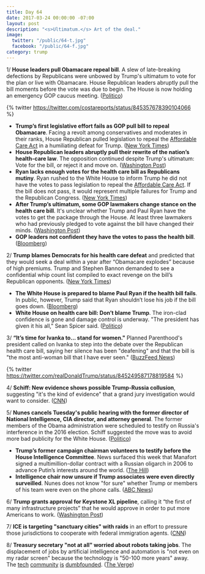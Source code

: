 ```yaml
---
title: Day 64
date: 2017-03-24 00:00:00 -07:00
layout: post
description: "<s>Ultimatum.</s> Art of the deal."
image:
  twitter: "/public/64-t.jpg"
  facebook: "/public/64-f.jpg"
category: trump
---
```


1/ **House leaders pull Obamacare repeal bill**. A slew of late-breaking defections by Republicans were unbowed by Trump's ultimatum to vote for the plan or live with Obamacare. House Republican leaders abruptly pull the bill moments before the vote was due to begin. The House is now holding an emergency GOP caucus meeting. ([Politico](https://secure.politico.com/story/2017/03/obamacare-repeal-votes-congress-236459))

{% twitter https://twitter.com/costareports/status/845357678390104066 %}

* **Trump’s first legislative effort fails as GOP pull bill to repeal Obamacare**. Facing a revolt among conservatives and moderates in their ranks, House Republican pulled legislation to repeal the <a href="{{ site.url }}{{ site.baseurl }}/trump-health-care/">Affordable Care Act</a> in a humiliating defeat for Trump. ([New York Times](https://www.nytimes.com/2017/03/24/us/politics/health-care-affordable-care-act.html))
* **House Republican leaders abruptly pull their rewrite of the nation’s health-care law**. The opposition continued despite Trump's ultimatum: Vote for the bill, or reject it and move on. ([Washington Post](https://www.washingtonpost.com/powerpost/house-leaders-prepare-to-vote-friday-on-health-care-reform/2017/03/24/736f1cd6-1081-11e7-9d5a-a83e627dc120_story.html))
* **Ryan lacks enough votes for the health care bill as Republicans mutiny**. Ryan rushed to the White House to inform Trump he did not have the votes to pass legislation to repeal the <a href="{{ site.url }}{{ site.baseurl }}/trump-health-care/">Affordable Care Act</a>. If the bill does not pass, it would represent multiple failures for Trump and the Republican Congress. ([New York Times](https://www.nytimes.com/2017/03/24/us/politics/health-care-affordable-care-act.html))
* **After Trump’s ultimatum, some GOP lawmakers change stance on the health care bill**. It's unclear whether Trump and Paul Ryan have the votes to get the package through the House. At least three lawmakers who had previously pledged to vote against the bill have changed their minds. ([Washington Post](https://www.washingtonpost.com/powerpost/house-leaders-prepare-to-vote-friday-on-health-care-reform/2017/03/24/736f1cd6-1081-11e7-9d5a-a83e627dc120_story.html))
* **GOP leaders not confident they have the votes to pass the health bill**. ([Bloomberg](https://www.bloomberg.com/politics/politics/trackers/2017-03-24/gop-leaders-not-confident-they-have-votes-to-pass-health-bill))

2/ **Trump blames Democrats for his health care defeat** and predicted that they would seek a deal within a year after “Obamacare explodes” because of high premiums. Trump and Stephen Bannon demanded to see a confidential whip count list compiled to exact revenge on the bill’s Republican opponents. ([New York Times](https://www.nytimes.com/2017/03/24/us/politics/health-care-affordable-care-act.html))

* **The White House is prepared to blame Paul Ryan if the health bill fails**. In public, however, Trump said that Ryan shouldn’t lose his job if the bill goes down. ([Bloomberg](https://www.bloomberg.com/politics/articles/2017-03-24/white-house-said-to-prepare-to-blame-ryan-if-health-bill-fails))
* **White House on health care bill: Don’t blame Trump**. The iron-clad confidence is gone and damage control is underway. "The president has given it his all," Sean Spicer said. ([Politico](https://secure.politico.com/story/2017/03/obamacare-bill-votes-white-house-react-236475))


3/ **“It’s time for Ivanka to... stand for women."** Planned Parenthood's president called on Ivanka to step into the debate over the Republican health care bill, saying her silence has been "deafening" and that the bill is "the most anti-woman bill that I have ever seen." ([BuzzFeed News](https://www.buzzfeed.com/emaoconnor/cecile-richards-interview-buzzfeed-news))

{% twitter https://twitter.com/realDonaldTrump/status/845249587178819584 %}

4/ **Schiff: New evidence shows possible Trump-Russia collusion**, suggesting "it's the kind of evidence" that a grand jury investigation would want to consider. ([CNN](http://edition.cnn.com/2017/03/23/politics/adam-schiff-trump-russia-grand-jury/))

5/ **Nunes cancels Tuesday's public hearing with the former director of National Intelligence, CIA director, and attorney general**. The former members of the Obama administration were scheduled to testify on Russia's interference in the 2016 election. Schiff suggested the move was to avoid more bad publicity for the White House. ([Politico](https://secure.politico.com/story/2017/03/nunes-manafort-has-agreed-to-testify-before-congress-236463))

* **Trump’s former campaign chairman volunteers to testify before the House Intelligence Committee**. News surfaced this week that Manafort signed a multimillion-dollar contract with a Russian oligarch in 2006 to advance Putin’s interests around the world. ([The Hill](http://thehill.com/policy/national-security/325610-nunes-manafort-volunteered-to-interview-with-intel-panel))
* **Intelligence chair now unsure if Trump associates were even directly surveilled**. Nunes does not know "for sure" whether Trump or members of his team were even on the phone calls. ([ABC News](http://abcnews.go.com/Politics/intel-chair-devin-nunes-unsure-trump-associates-directly/story?id=46325928))

6/ **Trump grants approval for Keystone XL pipeline**, calling it “the first of many infrastructure projects” that he would approve in order to put more Americans to work. ([Washington Post](https://www.washingtonpost.com/news/energy-environment/wp/2017/03/24/trump-administration-grants-approval-for-keystone-xl-pipeline/))

7/ **ICE is targeting "sanctuary cities" with raids** in an effort to pressure those jurisdictions to cooperate with federal immigration agents. ([CNN](http://www.cnn.com/2017/03/23/politics/sanctuary-city-ice-raids/))

8/ **Treasury secretary "not at all" worried about robots taking jobs**. The displacement of jobs by artificial intelligence and automation is "not even on my radar screen" because the technology is "50-100 more years" away. The [tech](https://twitter.com/dpatil/status/845264318715248640) [community](https://twitter.com/larry_irving/status/845278555437219840) [is](https://twitter.com/scottsantens/status/845298672065765377) [dumbfounded](https://twitter.com/amywebb/status/845287184160735232). ([The Verge](http://www.theverge.com/2017/3/24/15049290/treasury-secretary-steven-mnuchin-ai-robot-jobs-star-wars))
